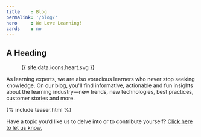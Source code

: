 ```yaml
---
title    : Blog
permalink: '/blog/'
hero     : We Love Learning!
cards    : no
---
```

## A Heading
<figure class="featuredIcon">{{ site.data.icons.heart.svg }}</figure>

As learning experts, we are also voracious learners who never stop seeking knowledge. On our blog, you'll find informative, actionable and fun insights about the learning industry—new trends, new technologies, best practices, customer stories and more.

{% include teaser.html %}

Have a topic you’d like us to delve into or to contribute yourself? [Click here to let us know.](#)

